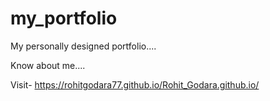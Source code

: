# my_portfolio
My personally designed portfolio....

Know about me....

Visit- https://rohitgodara77.github.io/Rohit_Godara.github.io/
